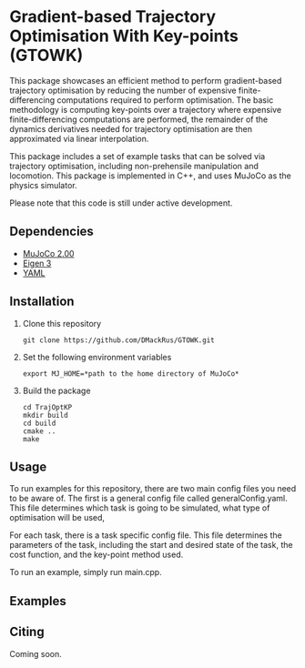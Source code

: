 # Gradient-based Trajectory Optimisation With Key-points (GTOWK)
This package showcases an efficient method to perform gradient-based trajectory optimisation by reducing 
the number of expensive finite-differencing computations required to perform optimisation. The basic
methodology is computing key-points over a trajectory where expensive finite-differencing computations
are performed, the remainder of the dynamics derivatives needed for trajectory optimisation are then
approximated via linear interpolation.

This package includes a set of example tasks that can be solved via trajectory optimisation, including 
non-prehensile manipulation and locomotion. This package is implemented in C++, and uses MuJoCo as the
physics simulator.

Please note that this code is still under active development.

## Dependencies
- [MuJoCo 2.00](http://www.mujoco.org/)
- [Eigen 3](https://eigen.tuxfamily.org/dox/GettingStarted.html)
- [YAML](https://github.com/jbeder/yaml-cpp)

## Installation

1. Clone this repository
   ```
   git clone https://github.com/DMackRus/GTOWK.git
   ```  
2. Set the following environment variables
   ```
   export MJ_HOME=*path to the home directory of MuJoCo*
   ```
3. Build the package
   ```
   cd TrajOptKP
   mkdir build
   cd build
   cmake ..
   make
   ```

## Usage
To run examples for this repository, there are two main config files you need to be aware of. The first
is a general config file called generalConfig.yaml. This file determines which task is going to be
simulated, what type of optimisation will be used, 

For each task, there is a task specific config file. This file determines the parameters of the task,
including the start and desired state of the task, the cost function, and the key-point method used.

To run an example, simply run main.cpp.

## Examples

## Citing
Coming soon.

